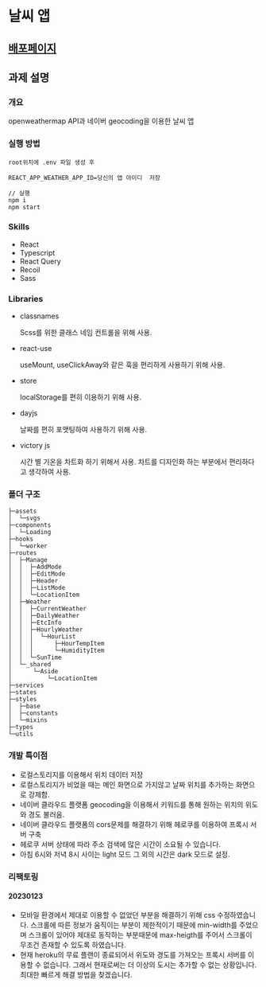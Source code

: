 # 날씨 앱 
## [배포페이지](https://thisisweather.netlify.app/)

## 과제 설명
### 개요
openweathermap API과 네이버 geocoding을 이용한 날씨 앱
### 실행 방법
```
root위치에 .env 파일 생성 후   

REACT_APP_WEATHER_APP_ID=당신의 앱 아이디  저장
```
```
// 실행
npm i
npm start
```
### Skills
- React
- Typescript
- React Query
- Recoil
- Sass
### Libraries
- classnames
   
  Scss를 위한 클래스 네임 컨트롤을 위해 사용.
- react-use
   
   useMount, useClickAway와 같은 훅을 편리하게 사용하기 위해 사용.
- store
  
  localStorage를 편히 이용하기 위해 사용.
- dayjs
  
  날짜를 편히 포맷팅하여 사용하기 위해 사용.
- victory js

  시간 별 기온을 차트화 하기 위해서 사용.
  차트를 디자인화 하는 부분에서 편리하다고 생각하여 사용.
### 폴더 구조
```
├─assets
│  └─svgs
├─components
│  └─Loading
├─hooks
│  └─worker
├─routes
│  ├─Manage
│  │  ├─AddMode
│  │  ├─EditMode
│  │  ├─Header
│  │  ├─ListMode
│  │  └─LocationItem
│  ├─Weather
│  │  ├─CurrentWeather
│  │  ├─DailyWeather
│  │  ├─EtcInfo
│  │  ├─HourlyWeather
│  │  │  └─HourList
│  │  │      ├─HourTempItem
│  │  │      └─HumidityItem
│  │  └─SunTime
│  └─_shared
│      └─Aside
│          └─LocationItem
├─services
├─states
├─styles
│  ├─base
│  ├─constants
│  └─mixins
├─types
└─utils
```
### 개발 특이점
- 로컬스토리지를 이용해서 위치 데이터 저장
- 로컬스토리지가 비었을 때는 메인 화면으로 가지않고 날짜 위치를 추가하는 화면으로 강제함.
- 네이버 클라우드 플랫폼 geocoding을 이용해서 키워드를 통해 원하는 위치의 위도와 경도 불러옴.
- 네이버 클라우드 플랫폼의 cors문제를 해결하기 위해 헤로쿠를 이용하여 프록시 서버 구축
- 헤로쿠 서버 상태에 따라 주소 검색에 많은 시간이 소요될 수 있습니다.
- 아침 6시와 저녁 8시 사이는 light 모드 그 외의 시간은 dark 모드로 설정.

### 리팩토링
#### 20230123
- 모바일 환경에서 제대로 이용할 수 없었던 부분을 해결하기 위해 css 수정하였습니다.
스크롤에 따른 정보가 움직이는 부분이 제한적이기 때문에 min-width를 주었으며
스크롤이 있어야 제대로 동작하는 부분때문에 max-heigth를 주어서 스크롤이 무조건 존재할 수 있도록 하였습니다.
- 현재 heroku의 무료 플랜이 종료되어서 위도와 경도를 가져오는 프록시 서버를 이용할 수 없습니다. 그래서 현재로써는 더 이상의 도시는 추가할 수 없는 상황입니다. 최대한 빠르게 해결 방법을 찾겠습니다.